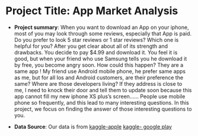 # Project Title: App Market Analysis

+ **Project summary**: When you want to download an App on your iphone, most of you may look through some reviews, especially that App is paid. Do you prefer to look 5 star reviews or 1 star reviews? Which one is helpful for you? 
After you get clear about all of its strength and drawbacks. You decide to pay $4.99 and download it. You feel it is good, but when your friend who use Samsung tells you he download it by free, you become angry soon. How could this happen? They are a same app ! My friend use Android mobile phone, he prefer same apps as me, but for all Ios and Android customers, are their preference the same? Where are those developers living? If they address is close to me, I need to knock their door and tell them to update soon because this app cannot fill my new iphone XS plus’s screen...... 
People use mobile phone so frequently, and this lead to many interesting questions. In this project, we focus on finding the answer of those interesting questions to you.


+ **Data Source**: Our data is from [kaggle-apple](https://www.kaggle.com/ramamet4/app-store-apple-data-set-10k-apps)
[kaggle- google play](https://www.kaggle.com/lava18/google-play-store-apps)
